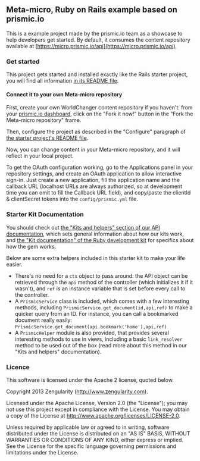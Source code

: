 ## Meta-micro, Ruby on Rails example based on prismic.io

This is a example project made by the prismic.io team as a showcase to help developers get started. By default, it consumes the content repository available at [https://micro.prismic.io/api](https://micro.prismic.io/api).

### Get started

This project gets started and installed exactly like the Rails starter project, you will find all information [in its README file](https://github.com/prismicio/ruby-rails-starter).

#### Connect it to your own Meta-micro repository

First, create your own WorldChanger content repository if you haven't: from your [prismic.io dashboard](https://prismic.io/dashboard/), click on the "Fork it now!" button in the "Fork the Meta-micro repository" frame.

Then, configure the project as described in the "Configure" paragraph of [the starter project's README file](https://github.com/prismicio/ruby-rails-starter).

Now, you can change content in your Meta-micro repository, and it will reflect in your local project.

To get the OAuth configuration working, go to the Applications panel in your repository settings, and create an OAuth application to allow interactive sign-in. Just create a new application, fill the application name and the callback URL (localhost URLs are always authorized, so at development time you can omit to fill the Callback URL field), and copy/paste the clientId & clientSecret tokens into the `config/prismic.yml` file.

### Starter Kit Documentation

You should check out [the "Kits and helpers" section of our API documentation](https://developers.prismic.io/documentation/UjBe8bGIJ3EKtgBZ/api-documentation#kits-and-helpers), which sets general information about how our kits work, and [the "Kit documentation" of the Ruby development kit](https://github.com/prismicio/ruby-kit) for specifics about how the gem works.

Below are some extra helpers included in this starter kit to make your life easier.
 * There's no need for a `ctx` object to pass around: the API object can be retrieved through the `api` method of the controller (which initializes it if it wasn't), and `ref` is an instance variable that is set before every call to the controller.
 * A `PrismicService` class is included, which comes with a few interesting methods, including `PrismicService.get_document(id,api,ref)` to make a quicker query from an ID. For instance, you can call a bookmarked document really easily: `PrismicService.get_document(api.bookmark('home'),api,ref)`
 * A `PrismicHelper` module is also provided, that provides several interesting methods to use in views, including a basic `link_resolver` method to be used out of the box (read more about this method in our "Kits and helpers" documentation).

### Licence

This software is licensed under the Apache 2 license, quoted below.

Copyright 2013 Zengularity (http://www.zengularity.com).

Licensed under the Apache License, Version 2.0 (the "License"); you may not use this project except in compliance with the License. You may obtain a copy of the License at http://www.apache.org/licenses/LICENSE-2.0.

Unless required by applicable law or agreed to in writing, software distributed under the License is distributed on an "AS IS" BASIS, WITHOUT WARRANTIES OR CONDITIONS OF ANY KIND, either express or implied. See the License for the specific language governing permissions and limitations under the License.
